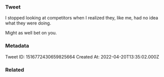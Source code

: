### Tweet
I stopped looking at competitors when I realized they, like me, had no idea what they were doing.

Might as well bet on you.

### Metadata
Tweet ID: 1516772430659825664
Created At: 2022-04-20T13:35:02.000Z

### Related

